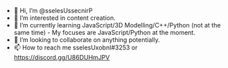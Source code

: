 - 👋 Hi, I’m @sselesUssecnirP
- 👀 I’m interested in content creation.
- 🌱 I’m currently learning JavaScript/3D Modelling/C++/Python (not at the same time)
      - My focuses are JavaScript/Python at the moment.
- 💞️ I’m looking to collaborate on anything potentially.
- 📫 How to reach me sselesUxobnI#3253 or https://discord.gg/U86DUHmJPV

<!---
sselesUssecnirP/sselesUssecnirP is a ✨ special ✨ repository because its `README.md` (this file) appears on your GitHub profile.
You can click the Preview link to take a look at your changes.
--->

